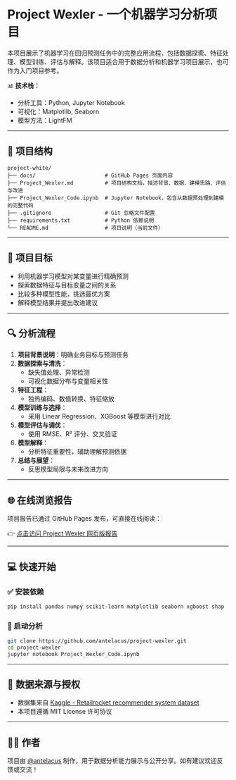 # Project Wexler - 一个机器学习分析项目

本项目展示了机器学习在回归预测任务中的完整应用流程，包括数据探索、特征处理、模型训练、评估与解释。该项目适合用于数据分析和机器学习项目展示，也可作为入门项目参考。

📊 **技术栈：**
- 分析工具：Python, Jupyter Notebook
- 可视化：Matplotlib, Seaborn
- 模型方法：LightFM

---

## 📂 项目结构

```
project-white/
├── docs/                      # GitHub Pages 页面内容
├── Project_Wexler.md          # 项目结构文档，描述背景、数据、建模思路、评估与改进
├── Project_Wexler_Code.ipynb  # Jupyter Notebook，包含从数据预处理到建模的完整代码
├── .gitignore                 # Git 忽略文件配置
├── requirements.txt           # Python 依赖说明
└── README.md                  # 项目说明（当前文件）
```
---

## 🎯 项目目标

- 利用机器学习模型对某变量进行精确预测
- 探索数据特征与目标变量之间的关系
- 比较多种模型性能，挑选最优方案
- 解释模型结果并提出改进建议

---

## 🔍 分析流程

1. **项目背景说明**：明确业务目标与预测任务
2. **数据探索与清洗**：
   - 缺失值处理、异常检测
   - 可视化数据分布与变量相关性
3. **特征工程**：
   - 独热编码、数值转换、特征缩放
4. **模型训练与选择**：
   - 采用 Linear Regression、XGBoost 等模型进行对比
5. **模型评估与调优**：
   - 使用 RMSE、R² 评分、交叉验证
6. **模型解释**：
   - 分析特征重要性，辅助理解预测依据
7. **总结与展望**：
   - 反思模型局限与未来改进方向

---

## 🌐 在线浏览报告

项目报告已通过 GitHub Pages 发布，可直接在线阅读：

👉 [点击访问 Project Wexler 网页版报告](https://antelacus.github.io/project-wexler/)

---

## 💻 快速开始

### ✅ 安装依赖

```bash
pip install pandas numpy scikit-learn matplotlib seaborn xgboost shap
```

### 🚀 启动分析

```bash
git clone https://github.com/antelacus/project-wexler.git
cd project-wexler
jupyter notebook Project_Wexler_Code.ipynb
```

---

## 📜 数据来源与授权

- 数据集来自 [Kaggle - Retailrocket recommender system dataset](https://www.kaggle.com/datasets/retailrocket/ecommerce-dataset)
- 本项目遵循 MIT License 许可协议

---

## 🙋‍♂️ 作者

项目由 [@antelacus](https://github.com/antelacus) 制作，用于数据分析能力展示与公开分享。如有建议欢迎反馈或交流！
